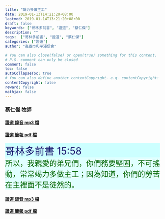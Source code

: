 ```yaml
---
title: "竭力多做主工"
date: 2019-01-13T14:21:20+08:00
lastmod: 2019-01-14T13:21:20+08:00
draft: false
keywords: ["哥林多前書", "證道", "蔡仁傑"]
description: ""
tags:  ["哥林多前書", "證道", "蔡仁傑"]
categories: ["證道"]
author: "高雄市和平浸信會"

# You can also close(false) or open(true) something for this content.
# P.S. comment can only be closed
comment: false
toc: false
autoCollapseToc: true
# You can also define another contentCopyright. e.g. contentCopyright: "This is another copyright."
contentCopyright: false
reward: false
mathjax: false
---
```


### 蔡仁傑 牧師

#### [證道 錄音 mp3 檔](/mp3-s/s20190113.mp3 "竭力多做主工")

#### [證道 簡報 pdf 檔](/pdf-s/s20190113.pdf "竭力多做主工")

<div style="background-color:#CCFFFF"><font size="6", color="#191970">
哥林多前書 15:58
</font>
</div>

<div style="background-color:#E0FFFF"><font size="5", color="#006400">
所以，我親愛的弟兄們，你們務要堅固，不可搖動，常常竭力多做主工；因為知道，你們的勞苦在主裡面不是徒然的。
</font>
</div>

#### [證道 錄音 mp3 檔](/mp3-s/s20190113.mp3 "竭力多做主工")

#### [證道 簡報 pdf 檔](/pdf-s/s20190113.pdf "竭力多做主工")